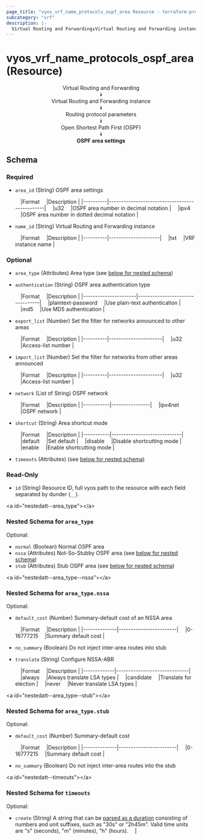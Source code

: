 ```yaml
---
page_title: "vyos_vrf_name_protocols_ospf_area Resource - terraform-provider-vyos"
subcategory: "vrf"
description: |-
  Virtual Routing and Forwarding⯯Virtual Routing and Forwarding instance⯯Routing protocol parameters⯯Open Shortest Path First (OSPF)⯯OSPF area settings
---
```


# vyos_vrf_name_protocols_ospf_area (Resource)
<center>

Virtual Routing and Forwarding  
⯯  
Virtual Routing and Forwarding instance  
⯯  
Routing protocol parameters  
⯯  
Open Shortest Path First (OSPF)  
⯯  
**OSPF area settings**


</center>

## Schema

### Required

- `area_id` (String) OSPF area settings

    &emsp;|Format  &emsp;|Description                                  |
    |----------|-----------------------------------------------|
    &emsp;|u32     &emsp;|OSPF area number in decimal notation         |
    &emsp;|ipv4    &emsp;|OSPF area number in dotted decimal notation  |
- `name_id` (String) Virtual Routing and Forwarding instance

    &emsp;|Format  &emsp;|Description        |
    |----------|---------------------|
    &emsp;|txt     &emsp;|VRF instance name  |

### Optional

- `area_type` (Attributes) Area type (see [below for nested schema](#nestedatt--area_type))
- `authentication` (String) OSPF area authentication type

    &emsp;|Format              &emsp;|Description                    |
    |----------------------|---------------------------------|
    &emsp;|plaintext-password  &emsp;|Use plain-text authentication  |
    &emsp;|md5                 &emsp;|Use MD5 authentication         |
- `export_list` (Number) Set the filter for networks announced to other areas

    &emsp;|Format  &emsp;|Description         |
    |----------|----------------------|
    &emsp;|u32     &emsp;|Access-list number  |
- `import_list` (Number) Set the filter for networks from other areas announced

    &emsp;|Format  &emsp;|Description         |
    |----------|----------------------|
    &emsp;|u32     &emsp;|Access-list number  |
- `network` (List of String) OSPF network

    &emsp;|Format   &emsp;|Description   |
    |-----------|----------------|
    &emsp;|ipv4net  &emsp;|OSPF network  |
- `shortcut` (String) Area shortcut mode

    &emsp;|Format   &emsp;|Description                |
    |-----------|-----------------------------|
    &emsp;|default  &emsp;|Set default                |
    &emsp;|disable  &emsp;|Disable shortcutting mode  |
    &emsp;|enable   &emsp;|Enable shortcutting mode   |
- `timeouts` (Attributes) (see [below for nested schema](#nestedatt--timeouts))

### Read-Only

- `id` (String) Resource ID, full vyos path to the resource with each field separated by dunder (`__`).

&lt;a id=&#34;nestedatt--area_type&#34;&gt;&lt;/a&gt;
### Nested Schema for `area_type`

Optional:

- `normal` (Boolean) Normal OSPF area
- `nssa` (Attributes) Not-So-Stubby OSPF area (see [below for nested schema](#nestedatt--area_type--nssa))
- `stub` (Attributes) Stub OSPF area (see [below for nested schema](#nestedatt--area_type--stub))

&lt;a id=&#34;nestedatt--area_type--nssa&#34;&gt;&lt;/a&gt;
### Nested Schema for `area_type.nssa`

Optional:

- `default_cost` (Number) Summary-default cost of an NSSA area

    &emsp;|Format      &emsp;|Description           |
    |--------------|------------------------|
    &emsp;|0-16777215  &emsp;|Summary default cost  |
- `no_summary` (Boolean) Do not inject inter-area routes into stub
- `translate` (String) Configure NSSA-ABR

    &emsp;|Format     &emsp;|Description                 |
    |-------------|------------------------------|
    &emsp;|always     &emsp;|Always translate LSA types  |
    &emsp;|candidate  &emsp;|Translate for election      |
    &emsp;|never      &emsp;|Never translate LSA types   |


&lt;a id=&#34;nestedatt--area_type--stub&#34;&gt;&lt;/a&gt;
### Nested Schema for `area_type.stub`

Optional:

- `default_cost` (Number) Summary-default cost

    &emsp;|Format      &emsp;|Description           |
    |--------------|------------------------|
    &emsp;|0-16777215  &emsp;|Summary default cost  |
- `no_summary` (Boolean) Do not inject inter-area routes into the stub



&lt;a id=&#34;nestedatt--timeouts&#34;&gt;&lt;/a&gt;
### Nested Schema for `timeouts`

Optional:

- `create` (String) A string that can be [parsed as a duration](https://pkg.go.dev/time#ParseDuration) consisting of numbers and unit suffixes, such as &#34;30s&#34; or &#34;2h45m&#34;. Valid time units are &#34;s&#34; (seconds), &#34;m&#34; (minutes), &#34;h&#34; (hours).  &emsp;|

